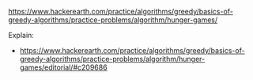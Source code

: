 https://www.hackerearth.com/practice/algorithms/greedy/basics-of-greedy-algorithms/practice-problems/algorithm/hunger-games/

Explain:

- https://www.hackerearth.com/practice/algorithms/greedy/basics-of-greedy-algorithms/practice-problems/algorithm/hunger-games/editorial/#c209686
